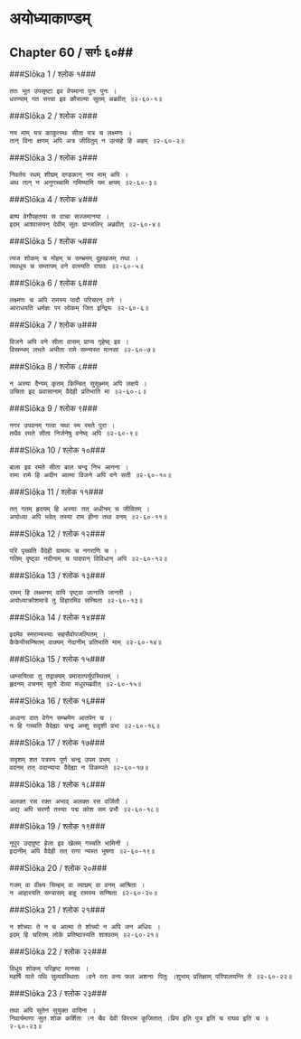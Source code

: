 अयोध्याकाण्डम्
===============================


## Chapter 60  / सर्गः ६०##


###Slōka 1 / श्लोक १###


    ततः भूत उपसृष्टा इव वेपमाना पुनः पुनः ।
    धरण्याम् गत सत्त्वा इव कौसल्या सूतम् अब्रवीत् ॥२-६०-१॥


###Slōka 2 / श्लोक २###


    नय माम् यत्र काकुत्स्थः सीता यत्र च लक्ष्मणः ।
    तान् विना क्षणम् अपि अत्र जीवितुम् न उत्सहे हि अहम् ॥२-६०-२॥


###Slōka 3 / श्लोक ३###


    निवर्तय रथम् शीघ्रम् दण्डकान् नय माम् अपि ।
    अथ तान् न अनुगच्चामि गमिष्यामि यम क्षयम् ॥२-६०-३॥


###Slōka 4 / श्लोक ४###


    बाष्प वेगौपहतया स वाचा सज्जमानया ।
    इदम् आश्वासयन् देवीम् सूतः प्रान्जलिर् अब्रवीत् ॥२-६०-४॥


###Slōka 5 / श्लोक ५###


    त्यज शोकम् च मोहम् च सम्भ्रमम् दुह्खजम् तथा ।
    व्यवधूय च सम्तापम् वने वत्स्यति राघवः ॥२-६०-५॥


###Slōka 6 / श्लोक ६###


    लक्ष्मणः च अपि रामस्य पादौ परिचरन् वने ।
    आराधयति धर्मज्ञः पर लोकम् जित इन्द्रियः ॥२-६०-६॥


###Slōka 7 / श्लोक ७###


    विजने अपि वने सीता वासम् प्राप्य गृहेष्व् इव ।
    विस्रम्भम् लभते अभीता रामे सम्न्यस्त मानसा ॥२-६०-७॥


###Slōka 8 / श्लोक ८###


    न अस्या दैन्यम् कृतम् किम्चित् सुसूक्ष्मम् अपि लक्षये ।
    उचिता इव प्रवासानाम् वैदेही प्रतिभाति मा ॥२-६०-८॥


###Slōka 9 / श्लोक ९###


    नगर उपवनम् गत्वा यथा स्म रमते पुरा ।
    तथैव रमते सीता निर्जनेषु वनेष्व् अपि ॥२-६०-९॥


###Slōka 10 / श्लोक १०###


    बाला इव रमते सीता बाल चन्द्र निभ आनना ।
    रामा रामे हि अदीन आत्मा विजने अपि वने सती ॥२-६०-१०॥


###Slōka 11 / श्लोक ११###


    तत् गतम् हृदयम् हि अस्याः तत् अधीनम् च जीवितम् ।
    अयोध्या अपि भवेत् तस्या राम हीना तथा वनम् ॥२-६०-११॥


###Slōka 12 / श्लोक १२###


    परि पृच्चति वैदेही ग्रामामः च नगराणि च ।
    गतिम् दृष्ट्वा नदीनाम् च पादपान् विविधान् अपि ॥२-६०-१२॥


###Slōka 13 / श्लोक १३###


    रामम् हि लक्ष्मनम् वापि पृष्ट्वा जानाति जानती ।
    अयोध्याक्रोशमात्रे तु विहारमिव सम्श्रिता ॥२-६०-१३॥


###Slōka 14 / श्लोक १४###


    इदमेव स्मराम्यस्याः सहसैवोपजल्पितम् ।
    कैकेयीसम्श्रितम् वाक्यम् नेदानीम् प्रतिभाति माम् ॥२-६०-१४॥


###Slōka 15 / श्लोक १५###


    ध्वम्सयित्वा तु तद्वाक्यम् प्रमादात्पर्युपस्थितम् ।
    ह्लदनम् वचनम् सूतो देव्या मधुरमब्रवीत् ॥२-६०-१५॥


###Slōka 16 / श्लोक १६###


    अध्वना वात वेगेन सम्भ्रमेण आतपेन च ।
    न हि गच्चति वैदेह्याः चन्द्र अम्शु सदृशी प्रभा ॥२-६०-१६॥


###Slōka 17 / श्लोक १७###


    सदृशम् शत पत्रस्य पूर्ण चन्द्र उपम प्रभम् ।
    वदनम् तत् वदान्याया वैदेह्या न विकम्पते ॥२-६०-१७॥


###Slōka 18 / श्लोक १८###


    अलक्त रस रक्त अभाव् अलक्त रस वर्जितौ ।
    अद्य अपि चरणौ तस्याः पद्म कोश सम प्रभौ ॥२-६०-१८॥


###Slōka 19 / श्लोक १९###


    नूपुर उद्घुष्ट हेला इव खेलम् गच्चति भामिनी ।
    इदानीम् अपि वैदेही तत् रागा न्यस्त भूषणा ॥२-६०-१९॥


###Slōka 20 / श्लोक २०###


    गजम् वा वीक्ष्य सिम्हम् वा व्याघ्रम् वा वनम् आश्रिता ।
    न आहारयति सम्त्रासम् बाहू रामस्य सम्श्रिता ॥२-६०-२०॥


###Slōka 21 / श्लोक २१###


    न शोच्याः ते न च आत्मा ते शोच्यो न अपि जन अधिपः ।
    इदम् हि चरितम् लोके प्रतिष्ठास्यति शाश्वतम् ॥२-६०-२१॥


###Slōka 22 / श्लोक २२###


    विधूय शोकम् परिहृष्ट मानसा ।
    महर्षि याते पथि सुव्यवस्थिताः ।वने रता वन्य फल अशनाः पितुः ।शुभाम् प्रतिज्ञाम् परिपालयन्ति ते ॥२-६०-२२॥


###Slōka 23 / श्लोक २३###


    तथा अपि सूतेन सुयुक्त वादिना ।
    निवार्यमाणा सुत शोक कर्शिता ।न चैव देवी विरराम कूजितात् ।प्रिय इति पुत्र इति च राघव इति च ॥२-६०-२३॥


